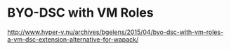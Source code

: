 BYO-DSC with VM Roles
===================
http://www.hyper-v.nu/archives/bgelens/2015/04/byo-dsc-with-vm-roles-a-vm-dsc-extension-alternative-for-wapack/